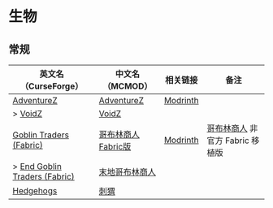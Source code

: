 # 生物

## 常规

| 英文名（CurseForge）                                                                                    | 中文名（MCMOD）                                            | 相关链接                                                   | 备注                                                                    |
| ------------------------------------------------------------------------------------------------------- | ---------------------------------------------------------- | ---------------------------------------------------------- | ----------------------------------------------------------------------- |
| [AdventureZ](https://www.curseforge.com/minecraft/mc-mods/adventurez)                                   | [AdventureZ](https://www.mcmod.cn/class/5052.html)         | [Modrinth](https://modrinth.com/mod/adventurez)            |                                                                         |
| > [VoidZ](https://www.curseforge.com/minecraft/mc-mods/voidz)                                           | [VoidZ](https://www.mcmod.cn/class/5059.html)              |                                                            |                                                                         |
| [Goblin Traders (Fabric)](https://www.curseforge.com/minecraft/mc-mods/goblin-traders-fabric)           | [哥布林商人Fabric版](https://www.mcmod.cn/class/4955.html) | [Modrinth](https://modrinth.com/mod/goblin-traders-fabric) | [哥布林商人](https://www.mcmod.cn/class/2353.html) 非官方 Fabric 移植版 |
| > [End Goblin Traders (Fabric)](https://www.curseforge.com/minecraft/mc-mods/end-goblin-traders-fabric) | [末地哥布林商人](https://www.mcmod.cn/class/8458.html)     |                                                            |                                                                         |
| [Hedgehogs](https://www.curseforge.com/minecraft/mc-mods/hedgehogs)                                     | [刺猬](https://www.mcmod.cn/class/7881.html)               |                                                            |                                                                         |
